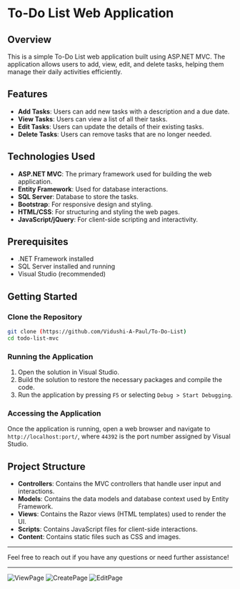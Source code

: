 # To-Do List Web Application

## Overview

This is a simple To-Do List web application built using ASP.NET MVC. The application allows users to add, view, edit, and delete tasks, helping them manage their daily activities efficiently.

## Features

- **Add Tasks**: Users can add new tasks with a description and a due date.
- **View Tasks**: Users can view a list of all their tasks.
- **Edit Tasks**: Users can update the details of their existing tasks.
- **Delete Tasks**: Users can remove tasks that are no longer needed.

## Technologies Used

- **ASP.NET MVC**: The primary framework used for building the web application.
- **Entity Framework**: Used for database interactions.
- **SQL Server**: Database to store the tasks.
- **Bootstrap**: For responsive design and styling.
- **HTML/CSS**: For structuring and styling the web pages.
- **JavaScript/jQuery**: For client-side scripting and interactivity.

## Prerequisites

- .NET Framework installed
- SQL Server installed and running
- Visual Studio (recommended)

## Getting Started

### Clone the Repository

```bash
git clone (https://github.com/Vidushi-A-Paul/To-Do-List)
cd todo-list-mvc
```

### Running the Application

1. Open the solution in Visual Studio.
2. Build the solution to restore the necessary packages and compile the code.
3. Run the application by pressing `F5` or selecting `Debug > Start Debugging`.

### Accessing the Application

Once the application is running, open a web browser and navigate to `http://localhost:port/`, where `44392` is the port number assigned by Visual Studio.

## Project Structure

- **Controllers**: Contains the MVC controllers that handle user input and interactions.
- **Models**: Contains the data models and database context used by Entity Framework.
- **Views**: Contains the Razor views (HTML templates) used to render the UI.
- **Scripts**: Contains JavaScript files for client-side interactions.
- **Content**: Contains static files such as CSS and images.

---

Feel free to reach out if you have any questions or need further assistance!

---
![ViewPage](https://github.com/Vidushi-A-Paul/To-Do-List/assets/103652455/b60c5540-64e4-4edc-87f0-3f585ae882be)
![CreatePage](https://github.com/Vidushi-A-Paul/To-Do-List/assets/103652455/580ef96c-89d5-494d-8670-8bd7fa31d737)
![EditPage](https://github.com/Vidushi-A-Paul/To-Do-List/assets/103652455/5d518501-6f53-40b1-93ca-1d012d4d6712)



